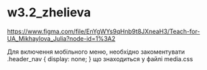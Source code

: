 # w3.2_zhelieva

https://www.figma.com/file/EnYgWYs9qHnb9t8JXneaH3/Teach-for-UA_Mikhaylova_Julia?node-id=1%3A2

Для включення мобільного меню, необхідно закоментувати  
.header_nav {
display: none;
}
що знаходиться у файлі media.css
